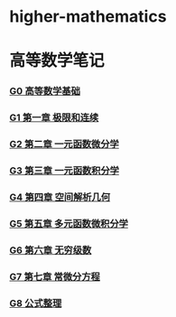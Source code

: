 # higher-mathematics

# 高等数学笔记

### [G0 高等数学基础](G0.md)
### [G1 第一章 极限和连续](G1.md)
### [G2 第二章 一元函数微分学](G2.md)
### [G3 第三章 一元函数积分学](G3.md)
### [G4 第四章 空间解析几何](G4.md)
### [G5 第五章 多元函数微积分学](G5.md)
### [G6 第六章 无穷级数](G6.md)
### [G7 第七章 常微分方程](G7.md)
### [G8 公式整理](G8.md)
